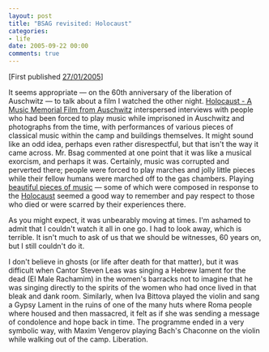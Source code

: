 ```yaml
---
layout: post
title: "BSAG revisited: Holocaust"
categories:
- life
date: 2005-09-22 00:00
comments: true
---
```


<p>[First published <a href="http://www.rousette.org.uk/blog/archives/2005/01/27/holocaust/">27/01/2005</a>]</p>

<p>It seems appropriate &mdash; on the 60th anniversary of the liberation of Auschwitz &mdash; to talk about a film I watched the other night. <a href="http://www.bbc.co.uk/music/classicaltv/holocaust/article.shtml">Holocaust - A Music Memorial Film from Auschwitz</a> interspersed interviews with people who had been forced to play music while imprisoned in Auschwitz and photographs from the time, with performances of various pieces of classical music within the camp and buildings themselves. It might sound like an odd idea, perhaps even rather disrespectful, but that isn't the way it came across. Mr. Bsag commented at one point that it was like a musical exorcism, and perhaps it was. Certainly, music was corrupted and perverted there; people were forced to play marches and jolly little pieces while their fellow humans were marched off to the gas chambers. Playing <a href="http://www.bbc.co.uk/music/classicaltv/holocaust/holocaustmusic.shtml">beautiful pieces of music</a> &mdash; some of which were composed in response to the <a href="http://www.bbc.co.uk/history/war/genocide/">Holocaust</a> seemed a good way to remember and pay respect to those who died or were scarred by their experiences there.</p>

<p>As you might expect, it was unbearably moving at times. I'm ashamed to admit that I couldn't watch it all in one go. I had to look away, which is terrible. It isn't much to ask of us that we should be witnesses, 60 years on, but I still couldn't do it.</p>

<p>I don't believe in ghosts (or life after death for that matter), but it was difficult when Cantor Steven Leas was singing a Hebrew lament for the dead (El Male Rachamim) in the women's barracks not to imagine that he was singing directly to the spirits of the women who had once lived in that bleak and dank room. Similarly, when Iva Bittova played the violin and sang a Gypsy Lament in the ruins of one of the many huts where Roma people where housed and then massacred, it felt as if she was sending a message of condolence and hope back in time. The programme ended in a very symbolic way, with Maxim Vengerov playing Bach's Chaconne on the violin while walking out of the camp. Liberation.</p>



